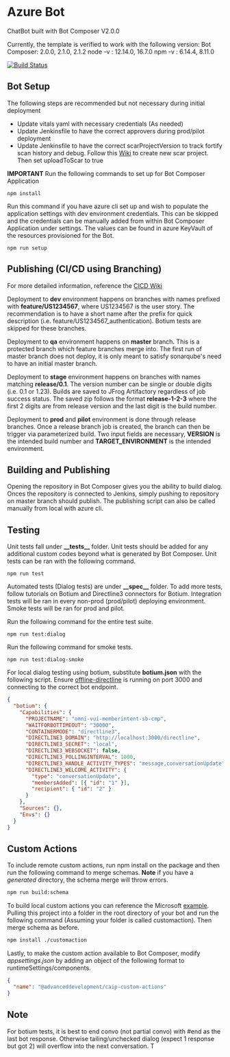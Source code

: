 # Azure Bot

ChatBot built with Bot Composer V2.0.0

Currently, the template is verified to work with the following version:
Bot Composer: 2.0.0, 2.1.0, 2.1.2
node -v : 12.14.0, 16.7.0
npm -v : 6.14.4, 8.11.0

<!-- Ensure both urls contain branch name -->

[![Build Status](https://caip-devops.optum.com/job/AZURE/job/BOT/job/omni-vui-memberintent-sb-cmp-services/job/master/badge/icon)](https://caip-devops.optum.com/job/AZURE/job/BOT/job/omni-vui-memberintent-sb-cmp-services/job/master/)

## Bot Setup

The following steps are recommended but not necessary during initial deployment

- Update vitals yaml with necessary credentials (As needed)
- Update Jenkinsfile to have the correct approvers during prod/pilot deployment
- Update Jenkinsfile to have the correct scarProjectVersion to track fortify scan history and debug. Follow this [Wiki](https://github.optum.com/advanced-development/CAIP/wiki/Create-new-application-in-SCAR-portal) to create new scar project. Then set uploadToScar to true

**IMPORTANT**
Run the following commands to set up for Bot Composer Application

```cli
npm install
```

Run this command if you have azure cli set up and wish to populate the application settings with dev environment credentials. This can be skipped and the credentials can be manually added from within Bot Composer Application under settings. The values can be found in azure KeyVault of the resources provisioned for the Bot.

```cli
npm run setup
```

## Publishing (CI/CD using Branching)

For more detailed information, reference the [CICD Wiki](https://github.optum.com/advanced-development/CAIP/wiki/Branching-Strategy-and-CI-CD)

Deployment to **dev** environment happens on branches with names prefixed with **feature/US1234567**, where US1234567 is the user story. The recommendation is to have a short name after the prefix for quick description (i.e. feature/US1234567_authentication). Botium tests are skipped for these branches.

Deployment to **qa** environment happens on **master** branch. This is a protected branch which feature branches merge into. The first run of master branch does not deploy, it is only meant to satisfy sonarqube's need to have an initial master branch.

Deployment to **stage** environment happens on branches with names matching **release/0.1**. The version number can be single or double digits (i.e. 0.1 or 1.23). Builds are saved to JFrog Artifactory regardless of job success status. The saved zip follows the format **release-1-2-3** where the first 2 digits are from release version and the last digit is the build number.

Deployment to **prod** and **pilot** environment is done through release branches. Once a release branch job is created, the branch can then be trigger via parameterized build. Two input fields are necessary, **VERSION** is the intended build number and **TARGET_ENVIRONMENT** is the intended environment.

## Building and Publishing

Opening the repository in Bot Composer gives you the ability to build dialog. Onces the repository is connected to Jenkins, simply pushing to repository on master branch should publish. The publishing script can also be called manually from local with azure cli.

## Testing

Unit tests fall under **\_\_tests\_\_** folder. Unit tests should be added for any additional custom codes beyond what is generated by Bot Composer. Unit tests can be ran with the following command.

```cli
npm run test
```

Automated tests (Dialog tests) are under **\_\_spec\_\_** folder. To add more tests, follow tutorials on Botium and Directline3 connectors for Botium. Integration tests will be ran in every non-prod (prod/pilot) deploying environment. Smoke tests will be ran for prod and pilot.

Run the following command for the entire test suite.

```cli
npm run test:dialog
```

Run the following command for smoke tests.

```cli
npm run test:dialog-smoke
```

For local dialog testing using botium, substitute **botium.json** with the following script.
Ensure [offline-directline](https://github.com/ryanvolum/offline-directline) is running on port 3000 and connecting to the correct bot endpoint.

```json
{
  "botium": {
    "Capabilities": {
      "PROJECTNAME": "omni-vui-memberintent-sb-cmp",
      "WAITFORBOTTIMEOUT": "30000",
      "CONTAINERMODE": "directline3",
      "DIRECTLINE3_DOMAIN": "http://localhost:3000/directline",
      "DIRECTLINE3_SECRET": "local",
      "DIRECTLINE3_WEBSOCKET": false,
      "DIRECTLINE3_POLLINGINTERVAL": 1000,
      "DIRECTLINE3_HANDLE_ACTIVITY_TYPES": "message,conversationUpdate",
      "DIRECTLINE3_WELCOME_ACTIVITY": {
        "type": "conversationUpdate",
        "membersAdded": [{ "id": "1" }],
        "recipient": { "id": "2" }
      }
    },
    "Sources": {},
    "Envs": {}
  }
}
```

## Custom Actions

To include remote custom actions, run npm install on the package and then run the following command to merge schemas. **Note** if you have a _generated_ directory, the schema merge will throw errors.

```bash
npm run build:schema
```

To build local custom actions you can reference the Microsoft [example](https://github.com/microsoft/BotBuilder-Samples/tree/main/experimental/adaptive-runtime-packages/multiply-dialog-package). Pulling this project into a folder in the root directory of your bot and run the following command (Assuming your folder is called customaction). Then merge schema as before.

```bash
npm install ./customaction
```

Lastly, to make the custom action available to Bot Composer, modify _appsettings.json_ by adding an object of the following format to runtimeSettings/components.

```json
{
  "name": "@advanceddevelopment/caip-custom-actions"
}
```

## Note

For botium tests, it is best to end convo (not partial convo) with #end as the last bot response. Otherwise tailing/unchecked dialog (expect 1 response but got 2) will overflow into the next conversation.
T
